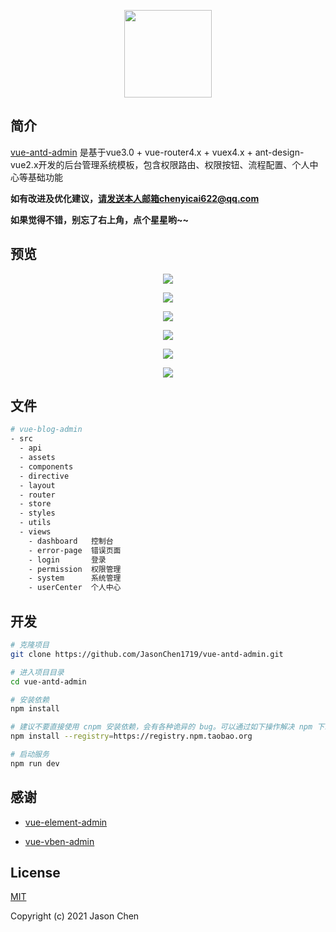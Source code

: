 <p align="center">
  <img height="140" src="http://resource.cycblog.cn/image/jc-admin-logo1.png">
</p>



## 简介

[vue-antd-admin](https://github.com/JasonChen1719/vue-antd-admin) 是基于vue3.0 + vue-router4.x + vuex4.x + ant-design-vue2.x开发的后台管理系统模板，包含权限路由、权限按钮、流程配置、个人中心等基础功能

**如有改进及优化建议，请发送本人邮箱chenyicai622@qq.com**

**如果觉得不错，别忘了右上角，点个星星哟~~**



## 预览

<p align="center">
  <img src="http://resource.cycblog.cn/image/jc-admin-1.png">
</p>

<p align="center">
  <img src="http://resource.cycblog.cn/image/jc-admin-2.png">
</p>

<p align="center">
  <img src="http://resource.cycblog.cn/image/jc-admin-3.png">
</p>

<p align="center">
  <img src="http://resource.cycblog.cn/image/jc-admin-4.png">
</p>

<p align="center">
  <img src="http://resource.cycblog.cn/image/jc-admin-5.png">
</p>

<p align="center">
  <img  src="http://resource.cycblog.cn/image/jc-admin-6.png">
</p>



## 文件

```bash
# vue-blog-admin
- src
  - api
  - assets
  - components
  - directive
  - layout
  - router
  - store         
  - styles
  - utils
  - views
    - dashboard   控制台
    - error-page  错误页面
    - login       登录
    - permission  权限管理
    - system      系统管理
    - userCenter  个人中心 
```



## 开发

```bash
# 克隆项目
git clone https://github.com/JasonChen1719/vue-antd-admin.git

# 进入项目目录
cd vue-antd-admin

# 安装依赖
npm install

# 建议不要直接使用 cnpm 安装依赖，会有各种诡异的 bug。可以通过如下操作解决 npm 下载速度慢的问题
npm install --registry=https://registry.npm.taobao.org

# 启动服务
npm run dev
```



## 感谢

- [vue-element-admin](https://github.com/PanJiaChen/vue-element-admin)

- [vue-vben-admin](https://github.com/anncwb/vue-vben-admin)

  

## License

[MIT](https://github.com/JasonChen1719/vue-blog-template/blob/main/LICENSE)

Copyright (c) 2021 Jason Chen